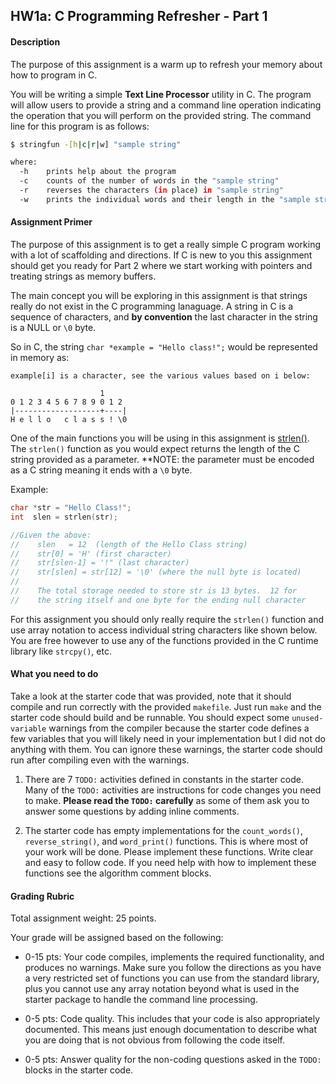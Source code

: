 ## HW1a:  C Programming Refresher - Part 1

#### Description
The purpose of this assignment is a warm up to refresh your memory about how to program in C. 

You will be writing a simple **Text Line Processor** utility in C.  The program will allow users to provide a string and a command line operation indicating the operation that you will perform on the provided string. The command line for this program is as follows:

```bash
$ stringfun -[h|c|r|w] "sample string" 

where:
  -h    prints help about the program
  -c    counts of the number of words in the "sample string"
  -r    reverses the characters (in place) in "sample string" 
  -w    prints the individual words and their length in the "sample string"
```

#### Assignment Primer

The purpose of this assignment is to get a really simple C program working with a lot of scaffolding and directions. If C is new to you this assignment should get you ready for Part 2 where we start working with pointers and treating strings as memory buffers. 

The main concept you will be exploring in this assignment is that strings really do not exist in the C programming lanaguage.  A string in C is a sequence of characters, and **by convention** the last character in the string is a NULL or `\0` byte.

So in C, the string `char *example = "Hello class!";` would be represented in memory as:

```
example[i] is a character, see the various values based on i below:

                    1
0 1 2 3 4 5 6 7 8 9 0 1 2
|-------------------+----|
H e l l o   c l a s s ! \0
```

One of the main functions you will be using in this assignment is [strlen()](https://www.man7.org/linux/man-pages/man3/strlen.3.html). The `strlen()` function as you would expect returns the length of the C string provided as a parameter.  **NOTE: the parameter must be encoded as a C string meaning it ends with a `\0` byte.

Example:

```c
char *str = "Hello Class!";
int  slen = strlen(str);

//Given the above:
//    slen   = 12  (length of the Hello Class string)
//    str[0] = 'H' (first character)
//    str[slen-1] = '!" (last character)
//    str[slen] = str[12] = '\0' (where the null byte is located)
//
//    The total storage needed to store str is 13 bytes.  12 for
//    the string itself and one byte for the ending null character
```
For this assignment you should only really require the `strlen()` function and use array notation to access individual string characters like shown below.  You are free however to use any of the functions provided in the C runtime library like `strcpy()`, etc. 


#### What you need to do

Take a look at the starter code that was provided, note that it should compile and run correctly with the provided `makefile`.  Just run `make` and the starter code should build and be runnable. You should expect some `unused-variable` warnings from the compiler because the starter code defines a few variables that you will likely need in your implementation but I did not do anything with them. You can ignore these warnings, the starter code should run after compiling even with the warnings. 

1.  There are 7 `TODO:` activities defined in constants in the starter code.  Many of the `TODO:` activities are instructions for code changes you need to make.  **Please read the `TODO:` carefully** as some of them ask you to answer some questions by adding inline comments. 

2. The starter code has empty implementations for the `count_words()`, `reverse_string()`, and `word_print()` functions.  This is where most of your work will be done.  Please implement these functions.  Write clear and easy to follow code.  If you need help with how to implement these functions see the algorithm comment blocks.  

#### Grading Rubric

Total assignment weight: 25 points.

Your grade will be assigned based on the following:

- 0-15 pts:  Your code compiles, implements the required functionality,  and produces no warnings. Make sure you follow the directions as you have a very restricted set of functions you can use from the standard library, plus you cannot use any array notation beyond what is used in the starter package to handle the command line processing. 

- 0-5 pts: Code quality.  This includes that your code is also appropriately documented. This means just enough documentation to describe what you are doing that is not obvious from following the code itself. 

- 0-5 pts: Answer quality for the non-coding questions asked in the `TODO:` blocks in the starter code. 